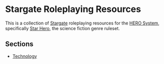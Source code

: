 # Stargate Roleplaying Resources

This is a collection of [Stargate](http://stargate.wikia.com/wiki/Stargate_Wiki) roleplaying resources for the [HERO System](http://www.herogames.com/), specifically [Star Hero](http://www.herogames.com/forums/store/category/11-star-hero/), the science fiction genre ruleset.

## Sections

* [Technology](technology.md)
